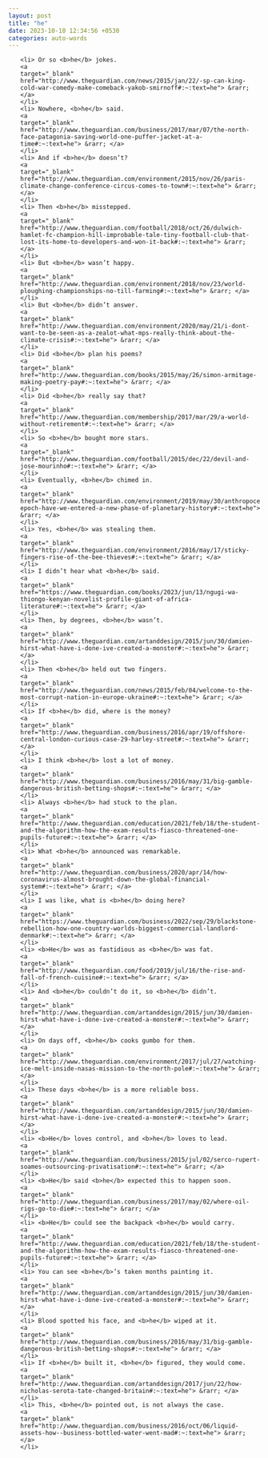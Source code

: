 ```yaml
---
layout: post
title: "he"
date: 2023-10-10 12:34:56 +0530
categories: auto-words
---
```

<ol>

    <li> Or so <b>he</b> jokes.
    <a 
    target="_blank" 
    href="http://www.theguardian.com/news/2015/jan/22/-sp-can-king-cold-war-comedy-make-comeback-yakob-smirnoff#:~:text=he"> &rarr; </a>
    </li>
    <li> Nowhere, <b>he</b> said.
    <a 
    target="_blank" 
    href="http://www.theguardian.com/business/2017/mar/07/the-north-face-patagonia-saving-world-one-puffer-jacket-at-a-time#:~:text=he"> &rarr; </a>
    </li>
    <li> And if <b>he</b> doesn’t?
    <a 
    target="_blank" 
    href="http://www.theguardian.com/environment/2015/nov/26/paris-climate-change-conference-circus-comes-to-town#:~:text=he"> &rarr; </a>
    </li>
    <li> Then <b>he</b> misstepped.
    <a 
    target="_blank" 
    href="http://www.theguardian.com/football/2018/oct/26/dulwich-hamlet-fc-champion-hill-improbable-tale-tiny-football-club-that-lost-its-home-to-developers-and-won-it-back#:~:text=he"> &rarr; </a>
    </li>
    <li> But <b>he</b> wasn’t happy.
    <a 
    target="_blank" 
    href="http://www.theguardian.com/environment/2018/nov/23/world-ploughing-championships-no-till-farming#:~:text=he"> &rarr; </a>
    </li>
    <li> But <b>he</b> didn’t answer.
    <a 
    target="_blank" 
    href="http://www.theguardian.com/environment/2020/may/21/i-dont-want-to-be-seen-as-a-zealot-what-mps-really-think-about-the-climate-crisis#:~:text=he"> &rarr; </a>
    </li>
    <li> Did <b>he</b> plan his poems?
    <a 
    target="_blank" 
    href="http://www.theguardian.com/books/2015/may/26/simon-armitage-making-poetry-pay#:~:text=he"> &rarr; </a>
    </li>
    <li> Did <b>he</b> really say that?
    <a 
    target="_blank" 
    href="http://www.theguardian.com/membership/2017/mar/29/a-world-without-retirement#:~:text=he"> &rarr; </a>
    </li>
    <li> So <b>he</b> bought more stars.
    <a 
    target="_blank" 
    href="http://www.theguardian.com/football/2015/dec/22/devil-and-jose-mourinho#:~:text=he"> &rarr; </a>
    </li>
    <li> Eventually, <b>he</b> chimed in.
    <a 
    target="_blank" 
    href="http://www.theguardian.com/environment/2019/may/30/anthropocene-epoch-have-we-entered-a-new-phase-of-planetary-history#:~:text=he"> &rarr; </a>
    </li>
    <li> Yes, <b>he</b> was stealing them.
    <a 
    target="_blank" 
    href="http://www.theguardian.com/environment/2016/may/17/sticky-fingers-rise-of-the-bee-thieves#:~:text=he"> &rarr; </a>
    </li>
    <li> I didn’t hear what <b>he</b> said.
    <a 
    target="_blank" 
    href="https://www.theguardian.com/books/2023/jun/13/ngugi-wa-thiongo-kenyan-novelist-profile-giant-of-africa-literature#:~:text=he"> &rarr; </a>
    </li>
    <li> Then, by degrees, <b>he</b> wasn’t.
    <a 
    target="_blank" 
    href="http://www.theguardian.com/artanddesign/2015/jun/30/damien-hirst-what-have-i-done-ive-created-a-monster#:~:text=he"> &rarr; </a>
    </li>
    <li> Then <b>he</b> held out two fingers.
    <a 
    target="_blank" 
    href="http://www.theguardian.com/news/2015/feb/04/welcome-to-the-most-corrupt-nation-in-europe-ukraine#:~:text=he"> &rarr; </a>
    </li>
    <li> If <b>he</b> did, where is the money?
    <a 
    target="_blank" 
    href="http://www.theguardian.com/business/2016/apr/19/offshore-central-london-curious-case-29-harley-street#:~:text=he"> &rarr; </a>
    </li>
    <li> I think <b>he</b> lost a lot of money.
    <a 
    target="_blank" 
    href="http://www.theguardian.com/business/2016/may/31/big-gamble-dangerous-british-betting-shops#:~:text=he"> &rarr; </a>
    </li>
    <li> Always <b>he</b> had stuck to the plan.
    <a 
    target="_blank" 
    href="http://www.theguardian.com/education/2021/feb/18/the-student-and-the-algorithm-how-the-exam-results-fiasco-threatened-one-pupils-future#:~:text=he"> &rarr; </a>
    </li>
    <li> What <b>he</b> announced was remarkable.
    <a 
    target="_blank" 
    href="http://www.theguardian.com/business/2020/apr/14/how-coronavirus-almost-brought-down-the-global-financial-system#:~:text=he"> &rarr; </a>
    </li>
    <li> I was like, what is <b>he</b> doing here?
    <a 
    target="_blank" 
    href="https://www.theguardian.com/business/2022/sep/29/blackstone-rebellion-how-one-country-worlds-biggest-commercial-landlord-denmark#:~:text=he"> &rarr; </a>
    </li>
    <li> <b>He</b> was as fastidious as <b>he</b> was fat.
    <a 
    target="_blank" 
    href="http://www.theguardian.com/food/2019/jul/16/the-rise-and-fall-of-french-cuisine#:~:text=he"> &rarr; </a>
    </li>
    <li> And <b>he</b> couldn’t do it, so <b>he</b> didn’t.
    <a 
    target="_blank" 
    href="http://www.theguardian.com/artanddesign/2015/jun/30/damien-hirst-what-have-i-done-ive-created-a-monster#:~:text=he"> &rarr; </a>
    </li>
    <li> On days off, <b>he</b> cooks gumbo for them.
    <a 
    target="_blank" 
    href="http://www.theguardian.com/environment/2017/jul/27/watching-ice-melt-inside-nasas-mission-to-the-north-pole#:~:text=he"> &rarr; </a>
    </li>
    <li> These days <b>he</b> is a more reliable boss.
    <a 
    target="_blank" 
    href="http://www.theguardian.com/artanddesign/2015/jun/30/damien-hirst-what-have-i-done-ive-created-a-monster#:~:text=he"> &rarr; </a>
    </li>
    <li> <b>He</b> loves control, and <b>he</b> loves to lead.
    <a 
    target="_blank" 
    href="http://www.theguardian.com/business/2015/jul/02/serco-rupert-soames-outsourcing-privatisation#:~:text=he"> &rarr; </a>
    </li>
    <li> <b>He</b> said <b>he</b> expected this to happen soon.
    <a 
    target="_blank" 
    href="http://www.theguardian.com/business/2017/may/02/where-oil-rigs-go-to-die#:~:text=he"> &rarr; </a>
    </li>
    <li> <b>He</b> could see the backpack <b>he</b> would carry.
    <a 
    target="_blank" 
    href="http://www.theguardian.com/education/2021/feb/18/the-student-and-the-algorithm-how-the-exam-results-fiasco-threatened-one-pupils-future#:~:text=he"> &rarr; </a>
    </li>
    <li> You can see <b>he</b>’s taken months painting it.
    <a 
    target="_blank" 
    href="http://www.theguardian.com/artanddesign/2015/jun/30/damien-hirst-what-have-i-done-ive-created-a-monster#:~:text=he"> &rarr; </a>
    </li>
    <li> Blood spotted his face, and <b>he</b> wiped at it.
    <a 
    target="_blank" 
    href="http://www.theguardian.com/business/2016/may/31/big-gamble-dangerous-british-betting-shops#:~:text=he"> &rarr; </a>
    </li>
    <li> If <b>he</b> built it, <b>he</b> figured, they would come.
    <a 
    target="_blank" 
    href="http://www.theguardian.com/artanddesign/2017/jun/22/how-nicholas-serota-tate-changed-britain#:~:text=he"> &rarr; </a>
    </li>
    <li> This, <b>he</b> pointed out, is not always the case.
    <a 
    target="_blank" 
    href="http://www.theguardian.com/business/2016/oct/06/liquid-assets-how--business-bottled-water-went-mad#:~:text=he"> &rarr; </a>
    </li>
